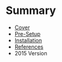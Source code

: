 # Summary

* [Cover](README.md)
* [Pre-Setup](PRE-SETUP.md)
* [Installation](INSTALLATION.md)
* [References](REFERENCES.md)
* 2015 Version

